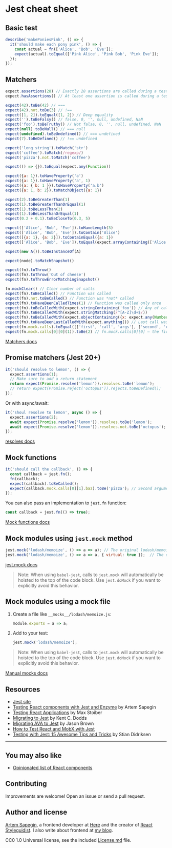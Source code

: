 # Jest cheat sheet

## Basic test

```js
describe('makePoniesPink', () => {
  it('should make each pony pink', () => {
    const actual = fn(['Alice', 'Bob', 'Eve']);
    expect(actual).toEqual(['Pink Alice', 'Pink Bob', 'Pink Eve']);
  });
});
```

## Matchers

```js
expect.assertions(28) // Exactly 28 assertions are called during a test
expect.hasAssertions() // At least one assertion is called during a test

expect(42).toBe(42) // ===
expect(42).not.toBe(3) // !==
expect([1, 2]).toEqual([1, 2]) // Deep equality
expect('').toBeFalsy() // false, 0, '', null, undefined, NaN
expect('foo').toBeTruthy() // Not false, 0, '', null, undefined, NaN
expect(null).toBeNull() // === null
expect(undefined).toBeUndefined() // === undefined
expect(7).toBeDefined() // !== undefined

expect('long string').toMatch('str')
expect('coffee').toMatch(/regexp/)
expect('pizza').not.toMatch('coffee')

expect(() => {}).toEqual(expect.any(Function))

expect({a: 1}).toHaveProperty('a')
expect({a: 1}).toHaveProperty('a', 1)
expect({a: { b: 1 }}).toHaveProperty('a.b')
expect({a: 1, b: 2}).toMatchObject({a: 1})

expect(2).toBeGreaterThan(1)
expect(1).toBeGreaterThanOrEqual(1)
expect(1).toBeLessThan(2)
expect(1).toBeLessThanOrEqual(1)
expect(0.2 + 0.1).toBeCloseTo(0.3, 5)

expect(['Alice', 'Bob', 'Eve']).toHaveLength(3)
expect(['Alice', 'Bob', 'Eve']).toContain('Alice')
expect([{a: 1}, {a: 2}]).toContainEqual({a: 1})
expect(['Alice', 'Bob', 'Eve']).toEqual(expect.arrayContaining(['Alice', 'Bob']))

expect(new A()).toBeInstanceOf(A)

expect(node).toMatchSnapshot()

expect(fn).toThrow()
expect(fn).toThrow('Out of cheese')
expect(fn).toThrowErrorMatchingSnapshot()

fn.mockClear() // Clear number of calls
expect(fn).toBeCalled() // Function was called
expect(fn).not.toBeCalled() // Function was *not* called
expect(fn).toHaveBeenCalledTimes(1) // Function was called only once
expect(fn).toBeCalledWith(expect.stringContaining('foo')) // Any of calls was with these arguments
expect(fn).toBeCalledWith(expect.stringMatching(/^[A-Z]\d+$/))
expect(fn).toBeCalledWith(expect.objectContaining({x: expect.any(Number), y: expect.any(Number)}))
expect(fn).toHaveBeenLastCalledWith(expect.anything()) // Last call was with these arguments
expect(fn.mock.calls).toEqual([['first', 'call', 'args'], ['second', 'call', 'args']]) // Multiple calls
expect(fn.mock.calls[0][0](1)).toBe(2) // fn.mock.calls[0][0] — the first argument of the first call
```

[Matchers docs](https://facebook.github.io/jest/docs/expect.html)

## Promise matchers (Jest 20+)

```js
it('should resolve to lemon', () => {
  expect.assertions(1);
  // Make sure to add a return statement
  return expect(Promise.resolve('lemon')).resolves.toBe('lemon');
  // return expect(Promise.reject('octopus')).rejects.toBeDefined();
});
```

Or with async/await:

```js
it('shoul resolve to lemon', async () => {
  expect.assertions(2);
  await expect(Promise.resolve('lemon')).resolves.toBe('lemon');
  await expect(Promise.resolve('lemon')).resolves.not.toBe('octopus');
});
```

[resolves docs](https://facebook.github.io/jest/docs/en/expect.html#resolves)

## Mock functions

```js
it('should call the callback', () => {
  const callback = jest.fn();
  fn(callback);
  expect(callback).toBeCalled();
  expect(callback.mock.calls[0][1].baz).toBe('pizza'); // Second argument of the first call
});
```

You can also pass an implementation to `jest.fn` function:

```js
const callback = jest.fn(() => true);
```

[Mock functions docs](https://facebook.github.io/jest/docs/mock-function-api.html)

## Mock modules using `jest.mock` method

```js
jest.mock('lodash/memoize', () => a => a); // The original lodash/memoize should exist
jest.mock('lodash/memoize', () => a => a, { virtual: true });  // The original lodash/memoize isn’t required
```

[jest.mock docs](https://facebook.github.io/jest/docs/jest-object.html#jestmockmodulename-factory-options)

> Note: When using `babel-jest`, calls to `jest.mock` will automatically be hoisted to the top of the code block. Use `jest.doMock` if you want to explicitly avoid this behavior.

## Mock modules using a mock file

1. Create a file like `__mocks__/lodash/memoize.js`:

   ```js
   module.exports = a => a;
   ```

2. Add to your test:

   ```js
   jest.mock('lodash/memoize');
   ```

> Note: When using `babel-jest`, calls to `jest.mock` will automatically be hoisted to the top of the code block. Use `jest.doMock` if you want to explicitly avoid this behavior.

[Manual mocks docs](https://facebook.github.io/jest/docs/manual-mocks.html)

## Resources

* [Jest site](https://facebook.github.io/jest/)
* [Testing React components with Jest and Enzyme](http://blog.sapegin.me/all/react-jest) by Artem Sapegin
* [Testing React Applications](https://youtu.be/59Ndb3YkLKA) by Max Stoiber
* [Migrating to Jest](https://medium.com/@kentcdodds/migrating-to-jest-881f75366e7e#.pc4s5ut6z) by Kent C. Dodds
* [Migrating AVA to Jest](http://browniefed.com/blog/migrating-ava-to-jest/) by Jason Brown
* [How to Test React and MobX with Jest](https://semaphoreci.com/community/tutorials/how-to-test-react-and-mobx-with-jest)
* [Testing with Jest: 15 Awesome Tips and Tricks](https://medium.com/@stipsan/testing-with-jest-15-awesome-tips-and-tricks-42150ec4c262) by Stian Didriksen

***

## You may also like

* [Opinionated list of React components](https://github.com/sapegin/react-components)

## Contributing

Improvements are welcome! Open an issue or send a pull request.

## Author and license

[Artem Sapegin](http://sapegin.me/), a frontend developer at [Here](https://here.com/en) and the creator of [React Styleguidist](https://github.com/styleguidist/react-styleguidist). I also write about frontend at [my blog](http://blog.sapegin.me/).

CC0 1.0 Universal license, see the included [License.md](/License.md) file.
